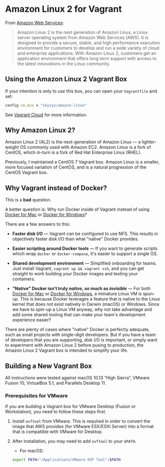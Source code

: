 # Amazon Linux 2 for Vagrant

From [Amazon Web Services][al2]:

> Amazon Linux 2 is the next generation of Amazon Linux, a Linux server operating system from Amazon Web Services (AWS). It is designed to provide a secure, stable, and high performance execution environment for customers to develop and run a wide variety of cloud and enterprise applications. With Amazon Linux 2, customers get an application environment that offers long term support with access to the latest innovations in the Linux community.

## Using the Amazon Linux 2 Vagrant Box

If your intention is only to _use_ this box, you can open your `Vagrantfile` and set:

```ruby
config.vm.box = "skyzyx/amazon-linux"
```

See [Vagrant Cloud](https://app.vagrantup.com/skyzyx/boxes/amazon-linux) for more information.

## Why Amazon Linux 2?

Amazon Linux 2 (AL2) is the next-generation of Amazon Linux — a lighter-weight OS commonly used with Amazon EC2. Amazon Linux is a fork of CentOS, which in-turn is a fork of Red Hat Enterprise Linux (RHEL).

Previously, I maintained a CentOS 7 Vagrant box. Amazon Linux is a smaller, more focused variation of CentOS, and is a natural progression of the CentOS Vagrant box.

## Why Vagrant instead of Docker?

This is a **bad** question.

A better question is: Why run Docker inside of Vagrant instead of using [Docker for Mac][docker-mac] or [Docker for Windows][docker-win]?

There are a few answers to this:

* **Faster disk I/O** — Vagrant can be configured to use NFS. This results in objectively faster disk I/O than what "native" Docker provides.

* **Easier scripting around Docker tools** — If you want to generate scripts which wrap `docker` or `docker-compose`, it's easier to support a single OS.

* **Shared development environment** — Simplified onboarding for teams. Just install Vagrant, `vagrant up && vagrant ssh`, and you can get straight to work building your Docker images and testing your containers.

* **"Native" Docker isn't truly _native_, so much as _invisible_** — For both [Docker for Mac][docker-mac] or [Docker for Windows][docker-win], a miniature Linux VM is spun-up. This is because Docker leverages a feature that is native to the Linux kernel that does not exist natively in Darwin (macOS) or Windows. Since we have to spin-up a Linux VM anyway, why not take advantage and add some shared tooling that can make your team's development experience easier?

There are plenty of cases where "native" Docker is perfectly adequate, such as small projects with single-digit developers. But if you have a team of developers that you are supporting, disk I/O is important, or simply want to experiment with Amazon Linux 2 before pusing to production, the Amazon Linux 2 Vagrant box is intended to simplify your life.

## Building a New Vagrant Box

All instructions were tested against macOS 10.13 “High Sierra”, VMware Fusion 10, VirtualBox 5.1, and Parallels Desktop 11.

### Prerequisites for VMware

If you are _building_ a Vagrant box for VMware Desktop (Fusion or Workstation), you need to follow these steps first.

1. Install `ovftool` from VMware. This is required in order to convert the image that AWS provides (for VMware ESX/ESXi Server) into a format that is compatible with VMware for Desktop.

1. After installation, you may need to add `ovftool` to your `$PATH`.

    * For macOS:

    ```bash
    export PATH="/Applications/VMware OVF Tool":$PATH
    ```

  [al2]: https://aws.amazon.com/amazon-linux-2/
  [docker-mac]: https://www.docker.com/docker-mac
  [docker-win]: https://www.docker.com/docker-windows
